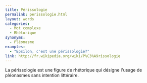 ```yaml
---
title: Périssologie
permalink: perissologie.html
layout: words
categories:
  - Mot complexe
  - Rhétorique
synonyms:
  - Pléonasme
examples:
  - "Epsilon, c'est une périssologie?"
link: http://fr.wikipedia.org/wiki/P%C3%A9rissologie
---
```


La périssologie est une figure de rhétorique qui désigne l'usage de pléonasmes sans intention littéraire.



